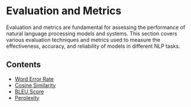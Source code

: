 # Evaluation and Metrics

Evaluation and metrics are fundamental for assessing the performance of natural language processing models and systems. This section covers various evaluation techniques and metrics used to measure the effectiveness, accuracy, and reliability of models in different NLP tasks.

## Contents
- [Word Error Rate](Word-Error-Rate.md)
- [Cosine Similarity](Cosine-Similarity.md)
- [BLEU Score](BLEU.md)
- [Perplexity](Perplexity.md)